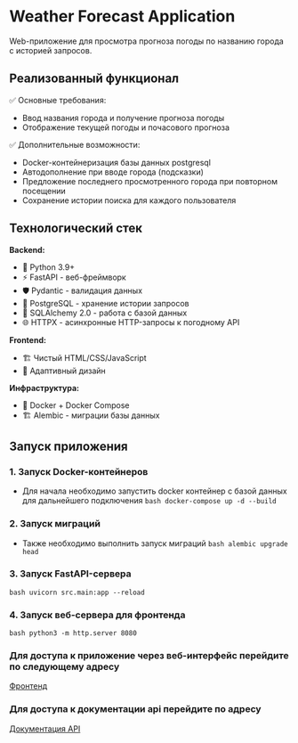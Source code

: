 # Weather Forecast Application

Web-приложение для просмотра прогноза погоды по названию города с историей запросов.

## Реализованный функционал

✅ Основные требования:
- Ввод названия города и получение прогноза погоды
- Отображение текущей погоды и почасового прогноза

✅ Дополнительные возможности:
- Docker-контейнеризация базы данных postgresql
- Автодополнение при вводе города (подсказки)
- Предложение последнего просмотренного города при повторном посещении
- Сохранение истории поиска для каждого пользователя

## Технологический стек

**Backend:**
- 🐍 Python 3.9+
- ⚡ FastAPI - веб-фреймворк
- 🛡️ Pydantic - валидация данных
- 🐘 PostgreSQL - хранение истории запросов
- 🔄 SQLAlchemy 2.0 - работа с базой данных
- 🌐 HTTPX - асинхронные HTTP-запросы к погодному API

**Frontend:**
- 🏗️ Чистый HTML/CSS/JavaScript
- 🎨 Адаптивный дизайн

**Инфраструктура:**
- 🐳 Docker + Docker Compose
- 🏗️ Alembic - миграции базы данных

## Запуск приложения

### 1. Запуск Docker-контейнеров
  - Для начала необходимо запустить docker контейнер с базой данных для дальнейшего подключения
  ```bash docker-compose up -d --build```

### 2. Запуск миграций
  - Также необходимо выполнить запуск миграций
  ```bash alembic upgrade head```

### 3. Запуск FastAPI-сервера
  ```bash uvicorn src.main:app --reload```

### 4. Запуск веб-сервера для фронтенда
  ```bash python3 -m http.server 8080```

### Для доступа к приложение через веб-интерфейс перейдите по следующему адресу
  [Фронтенд](http://127.0.0.1:8080)

### Для доступа к документации api перейдите по адресу
  [Документация API](http://127.0.0.1:8000/docs)

